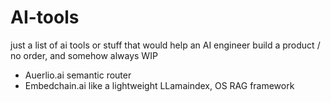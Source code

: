# AI-tools
just a list of ai tools or stuff that would help an AI engineer build a product / no order, and somehow always WIP


* Auerlio.ai semantic router
* Embedchain.ai like a lightweight LLamaindex, OS RAG framework

